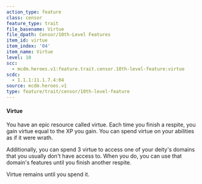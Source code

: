 ```yaml
---
action_type: feature
class: censor
feature_type: trait
file_basename: Virtue
file_dpath: Censor/10th-Level Features
item_id: virtue
item_index: '04'
item_name: Virtue
level: 10
scc:
  - mcdm.heroes.v1:feature.trait.censor.10th-level-feature:virtue
scdc:
  - 1.1.1:11.1.7.4:04
source: mcdm.heroes.v1
type: feature/trait/censor/10th-level-feature
---
```


#### Virtue

You have an epic resource called virtue. Each time you finish a respite, you gain virtue equal to the XP you gain. You can spend virtue on your abilities as if it were wrath.

Additionally, you can spend 3 virtue to access one of your deity's domains that you usually don't have access to. When you do, you can use that domain's features until you finish another respite.

Virtue remains until you spend it.
